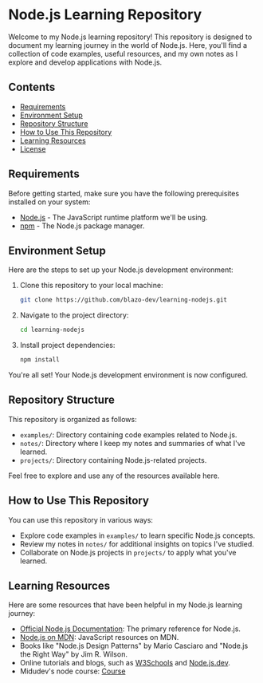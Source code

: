 # Node.js Learning Repository

Welcome to my Node.js learning repository! This repository is designed to document my learning journey in the world of Node.js. Here, you'll find a collection of code examples, useful resources, and my own notes as I explore and develop applications with Node.js.

## Contents

- [Requirements](#requirements)
- [Environment Setup](#environment-setup)
- [Repository Structure](#repository-structure)
- [How to Use This Repository](#how-to-use-this-repository)
- [Learning Resources](#learning-resources)
- [License](#license)

## Requirements

Before getting started, make sure you have the following prerequisites installed on your system:

- [Node.js](https://nodejs.org/) - The JavaScript runtime platform we'll be using.
- [npm](https://www.npmjs.com/) - The Node.js package manager.

## Environment Setup

Here are the steps to set up your Node.js development environment:

1. Clone this repository to your local machine:

   ```bash
   git clone https://github.com/blazo-dev/learning-nodejs.git
   ```

2. Navigate to the project directory:

   ```bash
   cd learning-nodejs
   ```

3. Install project dependencies:

   ```bash
   npm install
   ```

You're all set! Your Node.js development environment is now configured.

## Repository Structure

This repository is organized as follows:

- `examples/`: Directory containing code examples related to Node.js.
- `notes/`: Directory where I keep my notes and summaries of what I've learned.
- `projects/`: Directory containing Node.js-related projects.

Feel free to explore and use any of the resources available here.

## How to Use This Repository

You can use this repository in various ways:

- Explore code examples in `examples/` to learn specific Node.js concepts.
- Review my notes in `notes/` for additional insights on topics I've studied.
- Collaborate on Node.js projects in `projects/` to apply what you've learned.

## Learning Resources

Here are some resources that have been helpful in my Node.js learning journey:

- [Official Node.js Documentation](https://nodejs.org/docs/): The primary reference for Node.js.
- [Node.js on MDN](https://developer.mozilla.org/en-US/docs/Web/JavaScript/Reference/Global_Objects): JavaScript resources on MDN.
- Books like "Node.js Design Patterns" by Mario Casciaro and "Node.js the Right Way" by Jim R. Wilson.
- Online tutorials and blogs, such as [W3Schools](https://www.w3schools.com/nodejs/) and [Node.js.dev](https://nodejs.dev/).
- Midudev's node course: [Course](https://www.youtube.com/playlist?list=PLUofhDIg_38qm2oPOV-IRTTEKyrVBBaU7)
